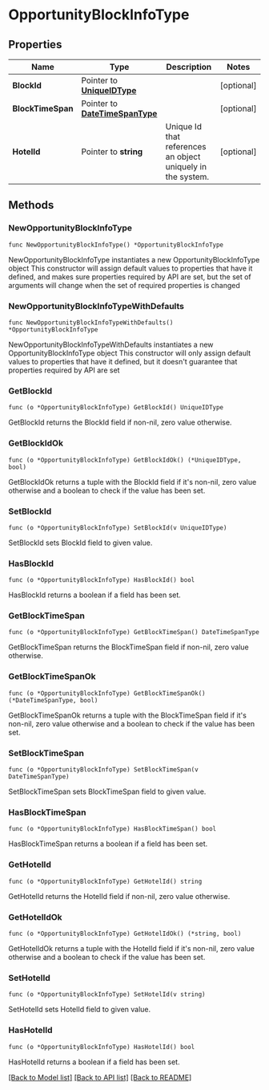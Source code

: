 # OpportunityBlockInfoType

## Properties

Name | Type | Description | Notes
------------ | ------------- | ------------- | -------------
**BlockId** | Pointer to [**UniqueIDType**](UniqueIDType.md) |  | [optional] 
**BlockTimeSpan** | Pointer to [**DateTimeSpanType**](DateTimeSpanType.md) |  | [optional] 
**HotelId** | Pointer to **string** | Unique Id that references an object uniquely in the system. | [optional] 

## Methods

### NewOpportunityBlockInfoType

`func NewOpportunityBlockInfoType() *OpportunityBlockInfoType`

NewOpportunityBlockInfoType instantiates a new OpportunityBlockInfoType object
This constructor will assign default values to properties that have it defined,
and makes sure properties required by API are set, but the set of arguments
will change when the set of required properties is changed

### NewOpportunityBlockInfoTypeWithDefaults

`func NewOpportunityBlockInfoTypeWithDefaults() *OpportunityBlockInfoType`

NewOpportunityBlockInfoTypeWithDefaults instantiates a new OpportunityBlockInfoType object
This constructor will only assign default values to properties that have it defined,
but it doesn't guarantee that properties required by API are set

### GetBlockId

`func (o *OpportunityBlockInfoType) GetBlockId() UniqueIDType`

GetBlockId returns the BlockId field if non-nil, zero value otherwise.

### GetBlockIdOk

`func (o *OpportunityBlockInfoType) GetBlockIdOk() (*UniqueIDType, bool)`

GetBlockIdOk returns a tuple with the BlockId field if it's non-nil, zero value otherwise
and a boolean to check if the value has been set.

### SetBlockId

`func (o *OpportunityBlockInfoType) SetBlockId(v UniqueIDType)`

SetBlockId sets BlockId field to given value.

### HasBlockId

`func (o *OpportunityBlockInfoType) HasBlockId() bool`

HasBlockId returns a boolean if a field has been set.

### GetBlockTimeSpan

`func (o *OpportunityBlockInfoType) GetBlockTimeSpan() DateTimeSpanType`

GetBlockTimeSpan returns the BlockTimeSpan field if non-nil, zero value otherwise.

### GetBlockTimeSpanOk

`func (o *OpportunityBlockInfoType) GetBlockTimeSpanOk() (*DateTimeSpanType, bool)`

GetBlockTimeSpanOk returns a tuple with the BlockTimeSpan field if it's non-nil, zero value otherwise
and a boolean to check if the value has been set.

### SetBlockTimeSpan

`func (o *OpportunityBlockInfoType) SetBlockTimeSpan(v DateTimeSpanType)`

SetBlockTimeSpan sets BlockTimeSpan field to given value.

### HasBlockTimeSpan

`func (o *OpportunityBlockInfoType) HasBlockTimeSpan() bool`

HasBlockTimeSpan returns a boolean if a field has been set.

### GetHotelId

`func (o *OpportunityBlockInfoType) GetHotelId() string`

GetHotelId returns the HotelId field if non-nil, zero value otherwise.

### GetHotelIdOk

`func (o *OpportunityBlockInfoType) GetHotelIdOk() (*string, bool)`

GetHotelIdOk returns a tuple with the HotelId field if it's non-nil, zero value otherwise
and a boolean to check if the value has been set.

### SetHotelId

`func (o *OpportunityBlockInfoType) SetHotelId(v string)`

SetHotelId sets HotelId field to given value.

### HasHotelId

`func (o *OpportunityBlockInfoType) HasHotelId() bool`

HasHotelId returns a boolean if a field has been set.


[[Back to Model list]](../README.md#documentation-for-models) [[Back to API list]](../README.md#documentation-for-api-endpoints) [[Back to README]](../README.md)


